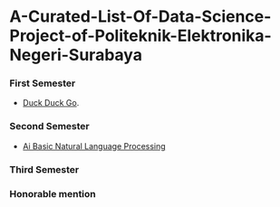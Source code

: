 # A-Curated-List-Of-Data-Science-Project-of-Politeknik-Elektronika-Negeri-Surabaya

### First Semester
- [Duck Duck Go](https://duckduckgo.com).
### Second Semester
- [Ai Basic Natural Language Processing](https://colab.research.google.com/drive/1Zy-7hVhw9BIgZTZajBoKWGruL7pi9SZg)
### Third Semester
### Honorable mention
